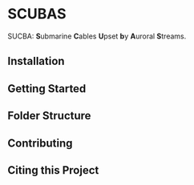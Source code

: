 # SCUBAS
SUCBA: **S**ubmarine **C**ables **U**pset **b**y **A**uroral **S**treams.


## Installation

## Getting Started

## Folder Structure

## Contributing

## Citing this Project
